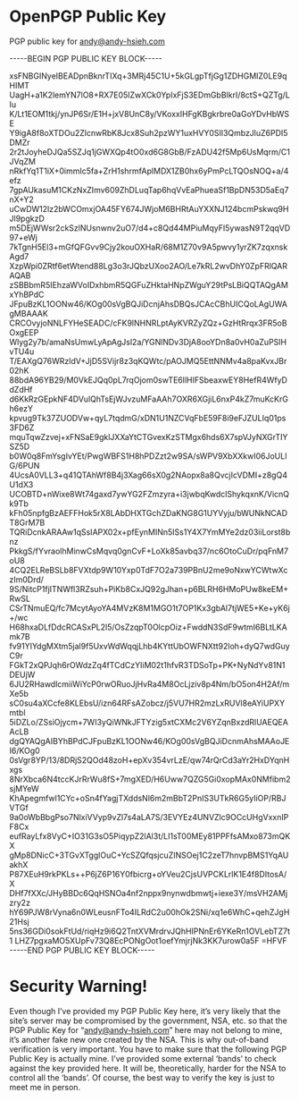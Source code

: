 # OpenPGP Public Key
 PGP public key for andy@andy-hsieh.com

-----BEGIN PGP PUBLIC KEY BLOCK-----

xsFNBGINyeIBEADpnBknrTIXq+3MRj45C1U+5kGLgpTfjGg1ZDHGMIZ0LE9qHIMT
UagH+a1K2lemYN7lO8+RX7E05IZwXCk0YpIxFjS3EDmGbBlkrI/8ctS+QZTg/LIu
K/Lt1EOM1tkj/ynJP6Sr/E1H+jxV8UnC8y/VKoxxIHFgKBgkrbre0aGoYDvHbWSE
Y9igA8f8oXTDOu2ZlcnwRbK8Jcx8Suh2pzWY1uxHVY0SIl3QmbzJluZ6PDI5DMZr
2r2tJoyheDJQa5SZJq1jGWXQp4tO0xd6G8GbB/FzADU42f5Mp6UsMqrm/C1JVqZM
nRkfYq1T1iX+0immIc5fa+ZrH1shrmfAplMDX1ZB0hx6yPmPcLTQOsNOQ+a/4efz
7gpAUkasuM1CKzNxZImv609ZhDLuqTap6hqVvEaPhueaSf1BpDN53D5aEq7nX+Y2
uCwDW12lz2bWCOmxjOA45FY674JWjoM6BHRtAuYXXNJ124bcmPskwq9HJl9pgkzD
m5DEjWWsr2ckSzlNUsnwnv2uO7/d4+c8Qd44MPiuMqyFI5ywasN9T2qqVD97+eWj
7kTgnH5El3+mGfQFGvv9Cjy2kouOXHaR/68M1Z70v9A5pwvy1yrZK7zqxnskAgd7
XzpWpi0ZRtf6etWtend88Lg3o3rJQbzUXoo2AO/Le7kRL2wvDhY0ZpFRlQARAQAB
zSBBbmR5IEhzaWVoIDxhbmR5QGFuZHktaHNpZWguY29tPsLBiQQTAQgAMxYhBPdC
JFpuBzKL1OONw46/KOg00sVgBQJiDcnjAhsDBQsJCAcCBhUICQoLAgUWAgMBAAAK
CRCOvyjoNNLFYHeSEADC/cFK9lNHNRLptAyKVRZyZQz+GzHtRrqx3FR5oBOxgEEP
Wlyg2y7b/amaNsUmwLyApAgJsl2a/YGNlNDv3DjA8ooYDn8a0vH0aZuPSlHvTU4u
T/EAXgQ76WRzldV+JjD5SVijr8z3qKQWtc/pAOJMQ5EttNNMv4a8paKvxJBr02hK
88bdA96YB29/M0VkEJQq0pL7rqOjom0swTE6llHIFSbeaxwEY8HefR4WfyDdZdHf
d6KkRzGEpkNF4DVulQhTsEjWJvzuMFaAAh7OXR6XGjiL6nxP4kZ7muKcKrGh6ezY
kpvug9Tk37ZUODVw+qyL7tqdmG/xDN1U1NZCVqFbE59F8i9eFJZULIq01ps3FD6Z
mquTqwZzvej+xFNSaE9gklJXXaYtCTGvexKzSTMgx6hds6X7spVJyNXGrTIYSZ5D
b0W0q8FmYsgIvYEt/PwgWBFS1H8hPDZzt2w9SA/sWPV9XbXXkwI06JoULlG/6PUN
4UcsA0VLL3+q41QTAhWf8B4j3Xag66sX0g2NAopx8a8QvcjIcVDMI+z8gQ4U1dX3
UCOBTD+nWixe8Wt74gaxd7ywYG2FZmzyra+i3jwbqKwdclShykqxnK/VicnQk9Tb
kFh05npfgBzAEFFHok5rX8LAbDHXTGchZDaKNG8G1UYVyju/bWUNkNCADT8GrM7B
TQRiDcnkARAAw1qSsIAPX02x+pfEynMINn5ISs1Y4X7YmMYe2dz03iiLorst8bnz
PkkgS/fYvraolhMinwCsMqvq0gnCvF+LoXk85avbq37/nc6OtoCuDr/pqFnM7oU8
4CQ2ELReBSLb8FVXtdp9W10Yxp0TdF7O2a739PBnU2me9oNxwYCWtwXczIm0Drd/
9S/NitcP1fjITNWfl3RZsuh+PiKb8CxJQ92gJhan+p6BLRH6HMoPUw8keEM+RwSL
CSrTNmuEQ/fc7McytAyoYA4MVzK8M1MGO1t7OP1Kx3gbAl7tjWE5+Ke+yK6j+/wc
H68hxaDLfDdcRCASxPL2l5/OsZzqpT0OlcpOiz+FwddN3SdF9wtmI6BLtLKAmk7B
fv91YIYdgMXtm5jal9f5UxvWdWqqjLhb4KYttUbOWFNXtt92loh+dyQ7wdGuyC9r
FGkT2xQPJqh6rOWdzZq4fTCdCzYIiM02t1hfvR3TDSoTp+PK+NyNdYv81N1DEUjW
6JU2RHawdlcmiiWiYcP0rwORuoJjHvRa4M8OcLjziv8p4Nm/bO5on4H2Af/mXe5b
sC0su4aXCcfe8KLEbsU/izn64RFsAZobcz/j5VU7HR2mzLxRUVl8eAYiUPXYmtbl
5iDZLo/ZSsiOjycm+7WI3yQiWNkJFTYzig5xtCXMc2V6YZqnBxzdRlUAEQEAAcLB
dgQYAQgAIBYhBPdCJFpuBzKL1OONw46/KOg00sVgBQJiDcnmAhsMAAoJEI6/KOg0
0sVgr8YP/13/8DRjS2QOd48zoH+epXv354vrLzE/qw74rQrCd3aYr2HxDYqnHxgs
8NrXbca6N4tccKJrRrWu8fS+7mgXED/H6Uww7QZG5Gi0xopMAx0NMfibm2sjMYeW
KhApegmfwl1CYc+oSn4fYagjTXddsNl6m2mBbT2PnIS3UTkR6G5yIiOP/RBJVTGf
9a0oWbBbgPso7NlxiVVyp9vZl7s4aLA7S/3EVYEz4UNVZlc9OCcUHgVxxnIPF8Cx
eufRayLfx8VyC+IO31G3sO5PiqypZ2lAl3t/LI1sT00MEy81PPFfsAMxo873mQKX
gMp8DNicC+3TGvXTgglOuC+YcSZQfqsjcuZINSOej1C2zeT7hnvpBMS1YqAUakhX
P87XEuH9rkPKLs++P6jZ6P16Y0fbicrg+oYVeu2CjsUVPCKLrlK1E4f8DItosA/X
DHf7fXXc/JHyBBDc6QqHSNOa4nf2nppx9nynwdbmwtj+iexe3Y/msVH2AMjzry2z
hY69PJW8rVyna6n0WLeusnFTo4ILRdC2u00hOk2SNi/xq1e6WhC+qehZJgH21Hsj
5ns36GDi0sokFtUd/riqHz9i6Q2TntXVMrdrvJQhHIPNnEr6YKeRn1OVLebTZ7t1
LHZ7pgxaMO5XUpFv73Q8EcPONgOot1oefYmjrjNk3KK7urow0a5F
=HFVF
-----END PGP PUBLIC KEY BLOCK-----


# Security Warning!

Even though I’ve provided my PGP Public Key here, it’s very likely that the site’s server may be compromised by the government, NSA, etc. so that the PGP Public Key for “andy@andy-hsieh.com” here may not belong to mine, it’s another fake new one created by the NSA. This is why out-of-band verification is very important. You have to make sure that the following PGP Public Key is actually mine. I’ve provided some external ‘bands’ to check against the key provided here. It will be, theoretically, harder for the NSA to control all the ‘bands’. Of course, the best way to verify the key is just to meet me in person.